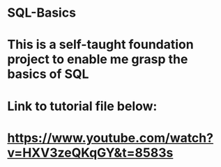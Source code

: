 # SQL-Basics
# This is a self-taught foundation project to enable me grasp the basics of SQL
# Link to tutorial file below:
# https://www.youtube.com/watch?v=HXV3zeQKqGY&t=8583s

